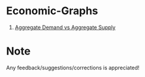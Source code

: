 # Economic-Graphs
1. [Aggregate Demand vs Aggregate Supply](https://www.desmos.com/calculator/zlhwqqwuky)

# Note
Any feedback/suggestions/corrections is appreciated!
